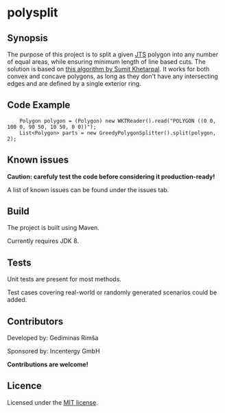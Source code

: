 # polysplit

## Synopsis

The purpose of this project is to split a given [JTS](http://www.vividsolutions.com/jts/JTSHome.htm) polygon into any number of equal areas, while ensuring minimum length of line based cuts. The solution is based on [this algorithm by Sumit Khetarpal](http://www.khetarpal.org/polygon-splitting/). It works for both convex and concave polygons, as long as they don't have any intersecting edges and are defined by a single exterior ring.

## Code Example
```
    Polygon polygon = (Polygon) new WKTReader().read("POLYGON ((0 0, 100 0, 90 50, 10 50, 0 0))");
    List<Polygon> parts = new GreedyPolygonSplitter().split(polygon, 2);
```

## Known issues

**Caution: carefuly test the code before considering it production-ready!**

A list of known issues can be found under the issues tab.

## Build

The project is built using Maven.

Currently requires JDK 8.

## Tests

Unit tests are present for most methods.

Test cases covering real-world or randomly generated scenarios could be added.

## Contributors

Developed by: Gediminas Rimša

Sponsored by: Incentergy GmbH 

**Contributions are welcome!**

## Licence

Licensed under the [MIT license](https://github.com/grimsa/polysplit/blob/master/LICENSE).